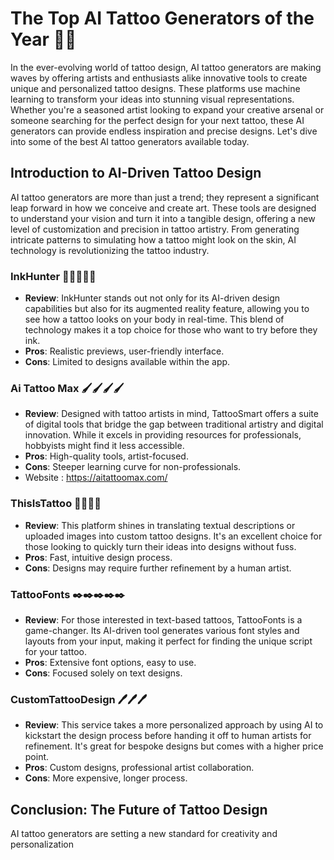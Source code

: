 # The Top AI Tattoo Generators of the Year 🎨🤖

In the ever-evolving world of tattoo design, AI tattoo generators are making waves by offering artists and enthusiasts alike innovative tools to create unique and personalized tattoo designs. These platforms use machine learning to transform your ideas into stunning visual representations. Whether you're a seasoned artist looking to expand your creative arsenal or someone searching for the perfect design for your next tattoo, these AI generators can provide endless inspiration and precise designs. Let's dive into some of the best AI tattoo generators available today.

## Introduction to AI-Driven Tattoo Design

AI tattoo generators are more than just a trend; they represent a significant leap forward in how we conceive and create art. These tools are designed to understand your vision and turn it into a tangible design, offering a new level of customization and precision in tattoo artistry. From generating intricate patterns to simulating how a tattoo might look on the skin, AI technology is revolutionizing the tattoo industry.

### InkHunter 🌟🌟🌟🌟🌟
- **Review**: InkHunter stands out not only for its AI-driven design capabilities but also for its augmented reality feature, allowing you to see how a tattoo looks on your body in real-time. This blend of technology makes it a top choice for those who want to try before they ink.
- **Pros**: Realistic previews, user-friendly interface.
- **Cons**: Limited to designs available within the app.

### Ai Tattoo Max 🖌️🖌️🖌️🖌️
- **Review**: Designed with tattoo artists in mind, TattooSmart offers a suite of digital tools that bridge the gap between traditional artistry and digital innovation. While it excels in providing resources for professionals, hobbyists might find it less accessible.
- **Pros**: High-quality tools, artist-focused.
- **Cons**: Steeper learning curve for non-professionals.
- Website : https://aitattoomax.com/

### ThisIsTattoo 🎨🎨🎨🎨
- **Review**: This platform shines in translating textual descriptions or uploaded images into custom tattoo designs. It's an excellent choice for those looking to quickly turn their ideas into designs without fuss.
- **Pros**: Fast, intuitive design process.
- **Cons**: Designs may require further refinement by a human artist.

### TattooFonts ✒️✒️✒️✒️✒️
- **Review**: For those interested in text-based tattoos, TattooFonts is a game-changer. Its AI-driven tool generates various font styles and layouts from your input, making it perfect for finding the unique script for your tattoo.
- **Pros**: Extensive font options, easy to use.
- **Cons**: Focused solely on text designs.

### CustomTattooDesign 🖊️🖊️🖊️
- **Review**: This service takes a more personalized approach by using AI to kickstart the design process before handing it off to human artists for refinement. It's great for bespoke designs but comes with a higher price point.
- **Pros**: Custom designs, professional artist collaboration.
- **Cons**: More expensive, longer process.

## Conclusion: The Future of Tattoo Design

AI tattoo generators are setting a new standard for creativity and personalization

